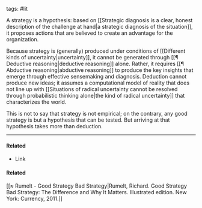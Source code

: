tags: #lit 

A strategy is a hypothesis: based on [[Strategic diagnosis is a clear, honest description of the challenge at hand|a strategic diagnosis of the situation]], it proposes actions that are believed to create an advantage for the organization. 

Because strategy is (generally) produced under conditions of [[Different kinds of uncertainty|uncertainty]], it cannot be generated through [[¶ Deductive reasoning|deductive reasoning]] alone. Rather, it requires [[¶ Abductive reasoning|abductive reasoning]] to produce the key insights that emerge through effective sensemaking and diagnosis. Deduction cannot produce new ideas; it assumes a computational model of reality that does not line up with [[Situations of radical uncertainty cannot be resolved through probabilistic thinking alone|the kind of radical uncertainty]] that characterizes the world. 

This is not to say that strategy is not empirical; on the contrary, any good strategy is but a hypothesis that can be tested. But arriving at that hypothesis takes more than deduction. 


---
#### Related
- Link

#### Related
[[≈ Rumelt - Good Strategy Bad Strategy|Rumelt, Richard. Good Strategy Bad Strategy: The Difference and Why It Matters. Illustrated edition. New York: Currency, 2011.]]
